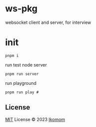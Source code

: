 # ws-pkg

websocket client and server, for interview

# init

```shell
pnpm i
```

run test node server

```shell
pnpm run server
```

run playground

```shell
pnpm run play # 
```

## License

[MIT](./LICENSE) License © 2023 [Ikomom](https://github.com/ikomom)
